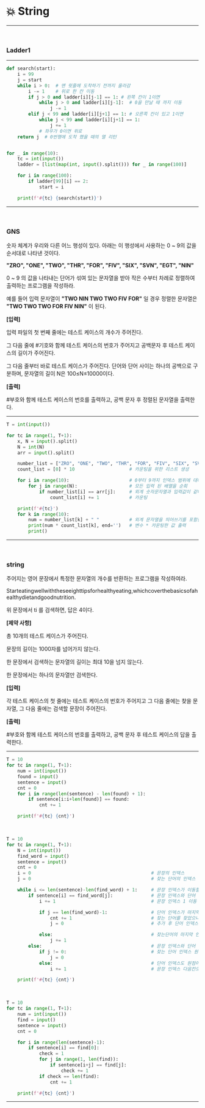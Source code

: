 # :boom: String

---

​					

### Ladder1

---



```python
def search(start):
    i = 99
    j = start
    while i > 0:  # 맨 윗줄에 도착하기 전까지 올라감
        i -= 1    # 위로 한 칸 이동
        if j > 0 and ladder[i][j-1] == 1: # 왼쪽 칸이 1이면
            while j > 0 and ladder[i][j-1]:  # 0을 만날 때 까지 이동
                j -= 1
        elif j < 99 and ladder[i][j+1] == 1: # 오른쪽 칸이 있고 1이면
            while j < 99 and ladder[i][j+1] == 1:
                j += 1
            # 좌우가 0이면 위로
    return j  # 0번행에 도착 했을 때의 열 리턴


for _ in range(10):
    tc = int(input())
    ladder = [list(map(int, input().split())) for _ in range(100)]

    for i in range(100):
        if ladder[99][i] == 2:
            start = i

    print(f'#{tc} {search(start)}')
```

---

​									

### GNS

숫자 체계가 우리와 다른 어느 행성이 있다. 아래는 이 행성에서 사용하는 0 ~ 9의 값을 순서대로 나타낸 것이다.

**"ZRO", "ONE", "TWO", "THR", "FOR", "FIV", "SIX", "SVN", "EGT", "NIN"**

0 ~ 9 의 값을 나타내는 단어가 섞여 있는 문자열을 받아 작은 수부터 차례로 정렬하여 출력하는 프로그램을 작성하라.

예를 들어 입력 문자열이 **"TWO NIN TWO TWO FIV FOR"** 일 경우 정렬한 문자열은 **"TWO TWO TWO FOR FIV NIN"** 이 된다.

**[입력]**

입력 파일의 첫 번째 줄에는 테스트 케이스의 개수가 주어진다.

그 다음 줄에 #기호와 함께 테스트 케이스의 번호가 주어지고 공백문자 후 테스트 케이스의 길이가 주어진다.

그 다음 줄부터 바로 테스트 케이스가 주어진다. 단어와 단어 사이는 하나의 공백으로 구분하며, 문자열의 길이 N은 100≤N≤10000이다.

**[출력]**

\#부호와 함께 테스트 케이스의 번호를 출력하고, 공백 문자 후 정렬된 문자열을 출력한다.

---

```python
T = int(input())

for tc in range(1, T+1):
    x, N = input().split()
    N = int(N)
    arr = input().split()

    number_list = ["ZRO", "ONE", "TWO", "THR", "FOR", "FIV", "SIX", "SVN", "EGT", "NIN"]
    count_list = [0] * 10                    # 카운팅을 위한 리스트 생성

    for i in range(10):                      # 0부터 9까지 인덱스 범위에 대해서
        for j in range(N):                   # 모든 입력 된 배열을 순회
            if number_list[i] == arr[j]:     # 외계 숫자문자열과 입력값이 같다면
                count_list[i] += 1           # 카운팅

    print(f'#{tc}')
    for k in range(10):
        num = number_list[k] + " "           # 외계 문자열을 띄어쓰기를 포함한 새 변수 설정
        print(num * count_list[k], end='')   # 변수 * 카운팅한 값 출력
        print()
```

---

​				

### string

주어지는 영어 문장에서 특정한 문자열의 개수를 반환하는 프로그램을 작성하여라.

Starteatingwellwiththeseeighttipsforhealthyeating,whichcoverthebasicsofahealthydietandgoodnutrition.

위 문장에서 ti 를 검색하면, 답은 4이다.

**[제약 사항]**

총 10개의 테스트 케이스가 주어진다.

문장의 길이는 1000자를 넘어가지 않는다.

한 문장에서 검색하는 문자열의 길이는 최대 10을 넘지 않는다.

한 문장에서는 하나의 문자열만 검색한다. 

**[입력]**

각 테스트 케이스의 첫 줄에는 테스트 케이스의 번호가 주어지고 그 다음 줄에는 찾을 문자열, 그 다음 줄에는 검색할 문장이 주어진다.

**[출력]**

\#부호와 함께 테스트 케이스의 번호를 출력하고, 공백 문자 후 테스트 케이스의 답을 출력한다.

---

```python
T = 10
for tc in range(1, T+1):
    num = int(input())
    found = input()
    sentence = input()
    cnt = 0
    for i in range(len(sentence) - len(found) + 1):
        if sentence[i:i+len(found)] == found:
            cnt += 1

    print(f'#{tc} {cnt}')
```

​														

```python
T = 10
for tc in range(1, T+1):
    N = int(input())
    find_word = input()
    sentence = input()
    cnt = 0
    i = 0                                            # 문장의 인덱스
    j = 0                                            # 찾는 단어의 인덱스

    while i <= len(sentence)-len(find_word) + 1:     # 문장 인덱스가 이동할 수 있는 범위내에서 끝까지 반복
        if sentence[i] == find_word[j]:              # 문장 인덱스와 단어 인덱스가 같다면
            i += 1                                   # 문장 인덱스 1 이동

            if j == len(find_word)-1:                # 단어 인덱스가 마지막 인덱스라면
                cnt += 1                             # 찾는 단어를 찾았으니 카운트 추가
                j = 0                                # 추가 후 단어 인덱스 다시 0으로 초기화

            else:                                    # 찾는단어의 마지막 인덱스가 아니면 단어 인덱스 한 칸 이동
                j += 1
        else:                                        # 문장 인덱스와 단어 인덱스가 같지 않다면
            if j != 0:                               # 찾는 단어 인덱스 원점으로 돌리기
                j = 0
            else:                                    # 단어 인덱스도 원점이고, 값도 같지 않으면
                i += 1                               # 문장 인덱스 다음칸으로 이동

    print(f'#{tc} {cnt}')
```

​									

```python
T = 10
for tc in range(1, T+1):
    num = int(input())
    find = input()
    sentence = input()
    cnt = 0

    for i in range(len(sentence)-1):
        if sentence[i] == find[0]:
            check = 1
            for j in range(1, len(find)):
                if sentence[i+j] == find[j]:
                    check += 1
            if check == len(find):
                cnt += 1

    print(f'#{tc} {cnt}')
```

---



